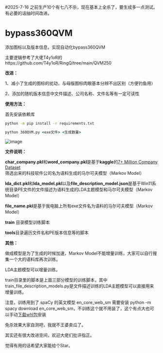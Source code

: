 #2025-7-16 之前生产10个有七八不杀，现在基本上全杀了，要生成多一点测试。有必要的话抽时间改进。
# bypass360QVM

添加图标以及版本信息，实现自动化bypass360QVM

主要逻辑参考了大佬T4y1oR的https://github.com/T4y1oR/RingQ/tree/main/QVM250

**改进：**

1、减小了生成的图标的扰动，与母版图标肉眼基本分辨不出区别（方便钓鱼用）

2、添加的随机版本信息中文件描述、公司名称、文件名等有一定可读性

**使用方法：**

首先安装依赖库

```bat
python -m pip install -r requirements.txt
```

```bat
python 360QVM.py <exe文件> <生成数量>
```

![image](https://github.com/user-attachments/assets/f1dc2303-1f27-4d78-89a6-429464f30923)

**文件说明：**

**char_company.pkl**和**word_company.pkl**是基于**kaggle**的[7+ Million Company Dataset](https://www.kaggle.com/datasets/peopledatalabssf/free-7-million-company-dataset?select=companies_sorted.csv)筛选出来的科技软件公司名为语料生成的马尔可夫模型（Markov Model）

**lda_dict.pkl**和**lda_model.pkl**以及**file_description_model.json**是基于Win11系统目录PE文件的文件描述为语料生成的LDA主题模型和马尔可夫模型（Markov Model）

**file_name.pkl**是基于我电脑上所有exe文件名为语料的马尔可夫模型（Markov Model）

**train** 目录模型训练脚本

**tools**目录遍历文件名和PE版本信息等的脚本

**其他：**

做成模型是为了生成的时候加速，Markov Model不能增量训练，大家可以自行搜集一个大的语料库再次训练。

LDA主题模型可以增量训练。

train目录里的脚本是上面三部分模型的训练脚本，其中train_file_description_models.py是文件描述训练的LDA主题模型可以直接用来增量训练。

注意，训练用到了 spaCy 的英文模型 en_core_web_sm 需要安装  python -m spacy download en_core_web_sm，不训练这个就不用装了，这个有点大也可以手动[下载whl包](https://github.com/explosion/spacy-models/releases/download/en_core_web_sm-3.8.0/en_core_web_sm-3.8.0-py3-none-any.whl)安装

免杀效果大家自测吧，我就不王婆卖瓜了。

其实还有很大改进空间，欢迎大佬们批评指正。

觉得有用的话希望大家能给个Star。
